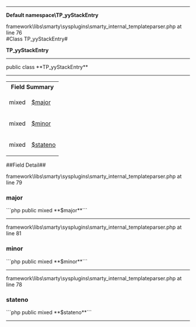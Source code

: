 - - -

**Default namespace\TP_yyStackEntry**
<div class="location">framework\libs\smarty\sysplugins\smarty_internal_templateparser.php at line 76</div>
#Class TP_yyStackEntry#

**TP_yyStackEntry**


- - -

<p class="signature">public  class **TP_yyStackEntry**</p>

- - -

<table id="summary_field">
<tr><th colspan="2">Field Summary</th></tr>
<tr>
<td class="type"> mixed</td>
<td class="description"><p class="name"><a href="#major">$major</a></p></td>
</tr>
<tr>
<td class="type"> mixed</td>
<td class="description"><p class="name"><a href="#minor">$minor</a></p></td>
</tr>
<tr>
<td class="type"> mixed</td>
<td class="description"><p class="name"><a href="#stateno">$stateno</a></p></td>
</tr>
</table>

##Field Detail##
<div class="location">framework\libs\smarty\sysplugins\smarty_internal_templateparser.php at line 79</div>
<h3 id="major">major</h3>
```php
public  mixed **$major**```
<div class="details">
</div>

- - -

<div class="location">framework\libs\smarty\sysplugins\smarty_internal_templateparser.php at line 81</div>
<h3 id="minor">minor</h3>
```php
public  mixed **$minor**```
<div class="details">
</div>

- - -

<div class="location">framework\libs\smarty\sysplugins\smarty_internal_templateparser.php at line 78</div>
<h3 id="stateno">stateno</h3>
```php
public  mixed **$stateno**```
<div class="details">
</div>

- - -

